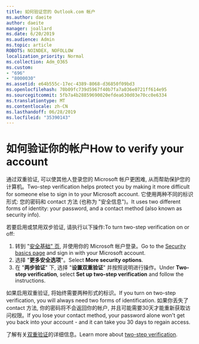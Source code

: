 ```yaml
---
title: 如何验证您的 Outlook.com 帐户
ms.author: daeite
author: daeite
manager: joallard
ms.date: 6/20/2019
ms.audience: Admin
ms.topic: article
ROBOTS: NOINDEX, NOFOLLOW
localization_priority: Normal
ms.collection: Adm_O365
ms.custom:
- "696"
- "8000030"
ms.assetid: e64b555c-17ec-4389-8068-d36850f09bd3
ms.openlocfilehash: 70b09fc739d5967f40b7fa7a036e0721ff614e95
ms.sourcegitcommit: 5fb7a4b28859690020efdea630d03e70cc0e6334
ms.translationtype: MT
ms.contentlocale: zh-CN
ms.lasthandoff: 06/28/2019
ms.locfileid: "35390143"
---
```

# <a name="how-to-verify-your-account"></a><span data-ttu-id="7b9b2-102">如何验证你的帐户</span><span class="sxs-lookup"><span data-stu-id="7b9b2-102">How to verify your account</span></span>

<span data-ttu-id="7b9b2-103">通过双重验证, 可以使其他人登录您的 Microsoft 帐户更困难, 从而帮助保护您的计算机。</span><span class="sxs-lookup"><span data-stu-id="7b9b2-103">Two-step verification helps protect you by making it more difficult for someone else to sign in to your Microsoft account.</span></span> <span data-ttu-id="7b9b2-104">它使用两种不同的标识形式: 您的密码和 contact 方法 (也称为 "安全信息")。</span><span class="sxs-lookup"><span data-stu-id="7b9b2-104">It uses two different forms of identity: your password, and a contact method (also known as security info).</span></span>
  
<span data-ttu-id="7b9b2-105">若要启用或禁用双步验证, 请执行以下操作:</span><span class="sxs-lookup"><span data-stu-id="7b9b2-105">To turn two-step verification on or off:</span></span>
  
1. <span data-ttu-id="7b9b2-106">转到 "[安全基础" 页](https://go.microsoft.com/fwlink/?linkid=842325), 并使用你的 Microsoft 帐户登录。</span><span class="sxs-lookup"><span data-stu-id="7b9b2-106">Go to the [Security basics page](https://go.microsoft.com/fwlink/?linkid=842325) and sign in with your Microsoft account.</span></span>
2. <span data-ttu-id="7b9b2-107">选择 "**更多安全选项**"。</span><span class="sxs-lookup"><span data-stu-id="7b9b2-107">Select **More security options**.</span></span>
3. <span data-ttu-id="7b9b2-108">在 "**两步验证**" 下, 选择 "**设置双重验证**" 并按照说明进行操作。</span><span class="sxs-lookup"><span data-stu-id="7b9b2-108">Under **Two-step verification**, select **Set up two-step verification** and follow the instructions.</span></span>

<span data-ttu-id="7b9b2-109">如果启用双重验证, 将始终需要两种形式的标识。</span><span class="sxs-lookup"><span data-stu-id="7b9b2-109">If you turn on two-step verification, you will always need two forms of identification.</span></span> <span data-ttu-id="7b9b2-110">如果你丢失了 contact 方法, 你的密码将不会返回你的帐户, 并且可能需要30天才能重新获取访问权限。</span><span class="sxs-lookup"><span data-stu-id="7b9b2-110">If you lose your contact method, your password alone won't get you back into your account - and it can take you 30 days to regain access.</span></span>
  
<span data-ttu-id="7b9b2-111">了解有关[双重验证](https://go.microsoft.com/fwlink/?linkid=872270)的详细信息。</span><span class="sxs-lookup"><span data-stu-id="7b9b2-111">Learn more about [two-step verification](https://go.microsoft.com/fwlink/?linkid=872270).</span></span>
  